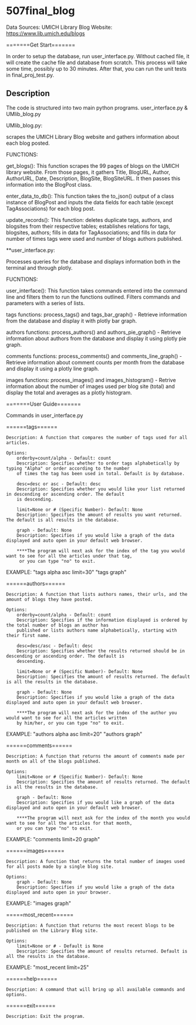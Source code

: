 # 507final_blog
Data Sources: UMICH Library Blog Website: https://www.lib.umich.edu/blogs

=======Get Start=======

In order to setup the database, run user_interface.py. Without cached file, it will create the cache file and database from scratch. This process will take some time, possibly up to 30 minutes. After that, you can run the unit tests in final_proj_test.py.

## Description

The code is structured into two main python programs. user_interface.py & UMlib_blog.py

UMlib_blog.py: 

scrapes the UMICH Library Blog website and gathers information about each blog posted.

FUNCTIONS:

get_blogs(): This function scrapes the 99 pages of blogs on the UMICH library website. From those pages, it gathers Title, BlogURL, Author, AuthorURL, Date, Description, BlogSite, BlogSiteURL. It then passes this information into the BlogPost class.

enter_data_to_db(): This function takes the to_json() output of a class instance of BlogPost and inputs the data fields for each table (except TagAssociations) for each blog post.

update_records(): This function: deletes duplicate tags, authors, and blogsites from their respective tables; establishes relations for tags, blogsites, authors; fills in data for TagAssociations; and fills in data for number of times tags were used and number of blogs authors published.

**user_interface.py: 

Processes queries for the database and displays information both in the terminal and through plotly.

FUCNTIONS:

user_interface(): This function takes commands entered into the command line and filters them to run the functions outlined. Filters commands and parameters with a series of lists.

tags functions: process_tags() and tags_bar_graph() - Retrieve information from the database and display it with plotly bar graph.

authors functions: process_authors() and authors_pie_graph() - Retrieve information about authors from the database and display it using plotly pie graph.

comments functions: process_comments() and comments_line_graph() - Retrieve information about comment counts per month from the database and display it using a plotly line graph.

images functions: process_images() and images_histogram() - Retrive information about the number of images used per blog site (total) and display the total and averages as a plotly histogram.

=======User Guide=======

Commands in user_interface.py

======tags======

    Description: A function that compares the number of tags used for all articles.

    Options:
        orderby=count/alpha - Default: count 
        Description: Specifies whether to order tags alphabetically by typing "Alpha" or order according to the number
        of times the tag has been used in total. Default is by database.

        desc=desc or asc - Default: desc
        Description: Specifies whether you would like your list returned in descending or ascending order. The default
        is descending.

        limit=None or # (Specific Number)- Default: None
        Description: Specifies the amount of results you want returned. The default is all results in the database.

        graph - Default: None
        Description: Specifies if you would like a graph of the data displayed and auto open in your default web browser. 

        ****The program will next ask for the index of the tag you would want to see for all the articles under that tag, 
         or you can type "no" to exit.
         
EXAMPLE:
"tags alpha asc limit=30"
"tags graph"

======authors======

    Description: A function that lists authors names, their urls, and the amount of blogs they have posted.

    Options:
        orderby=count/alpha - Default: count
        Description: Specifies if the information displayed is ordered by the total number of blogs an author has
        published or lists authors name alphabetically, starting with their first name.

        desc=desc/asc - Default: desc
        Description: Specifies whether the results returned should be in descending or ascending order. The default is
        descending.

        limit=None or # (Specific Number)- Default: None
        Description: Specifies the amount of results returned. The default is all the results in the database.

        graph - Default: None
        Description: Specifies if you would like a graph of the data displayed and auto open in your default web browser.
        
        ****The program will next ask for the index of the author you would want to see for all the articles written 
        by him/her, or you can type "no" to exit.
        
EXAMPLE:
"authors alpha asc limit=20"
"authors graph"

======comments======

    Description: A function that returns the amount of comments made per month on all of the blogs published.

    Options:
        limit=None or # (Specific Number)- Default: None
        Description: Specifies the amount of results returned. The default is all the results in the database.

        graph - Default: None
        Description: Specifies if you would like a graph of the data displayed and auto open in your default web browser. 
        
        ****The program will next ask for the index of the month you would want to see for all the articles for that month,
        or you can type "no" to exit.
EXAMPLE:
"comments limit=20 graph"

======images======

    Description: A function that returns the total number of images used for all posts made by a single blog site.

    Options:
        graph - Default: None
        Description: Specifies if you would like a graph of the data displayed and auto open in your browser. 
        
EXAMPLE:
"images graph"

=====most_recent======

    Description: A function that returns the most recent blogs to be published on the Library Blog site.

    Options:
        limit=None or # - Default is None
        Description: Specifies the amount of results returned. Default is all the results in the database.
        
EXAMPLE:
"most_recent limit=25"

======help======

    Description: A command that will bring up all available commands and options.

======exit======

    Description: Exit the program.



